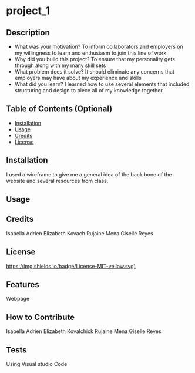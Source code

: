 # project_1


## Description
- What was your motivation? To inform collaborators and employers on my willingness to learn and enthusiasm to join this line of work
- Why did you build this project? To ensure that my personality gets through along with my many skill sets
- What problem does it solve? It should eliminate any concerns that employers may have about my experience and skills
- What did you learn? I learned how to use several elements that included structuring and design to piece all of my knowledge together 

## Table of Contents (Optional)

- [Installation](wireframe)
- [Usage](#usage)
- [Credits](#credits)
- [License](#license)

## Installation

I used a wireframe to give me a general idea of the back bone of the website and several resources from class.

## Usage



## Credits

Isabella Adrien
Elizabeth Kovach
Rujaine Mena
Giselle Reyes


## License

[https://img.shields.io/badge/License-MIT-yellow.svg)](https://opensource.org/licenses/MIT)


## Features

Webpage

## How to Contribute

Isabella Adrien
Elizabeth Kovalchick
Rujaine Mena
Giselle Reyes

## Tests

Using Visual studio Code